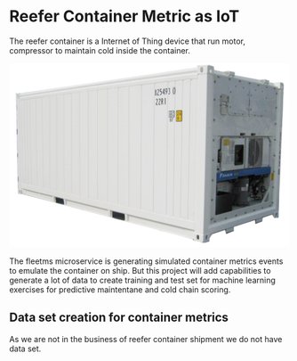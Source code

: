 # Reefer Container Metric as IoT

The reefer container is a Internet of Thing device that run motor, compressor to maintain cold inside the container.

![Reefer](images/reefer.png)

The fleetms microservice is generating simulated container metrics events to emulate the container on ship. But this project will add capabilities to generate a lot of data to create training and test set for machine learning exercises for predictive maintentane and cold chain scoring.

## Data set creation for container metrics

As we are not in the business of reefer container shipment we do not have data set. 